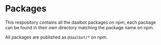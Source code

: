 # Packages
This respository contains all the daalbot packages on npm, each package can be found in their own directory matching the package name on npm.

All packages are published as `@daalbot/*` on npm.